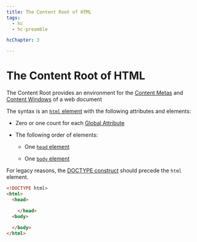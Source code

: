 ```yaml
---
title: The Content Root of HTML
tags:
  - hc
  - hc-preamble

hcChapter: 3

---
```



<h1 id="root-content">The Content Root of HTML</h1>

The Content Root provides an environment for the [Content Metas](/en/html-content-metas/) and [Content Windows](/en/html-content-windows/) of a web document

The syntax is an [`html` element](https://html.spec.whatwg.org/#the-html-element) with the following attributes and elements:

- Zero or one count for each [Global Attribute](/en/html-content-attributes#global-list)

- The following order of elements:
  
  - One [`head` element](/en/html-content-metas/#container-head)

  - One [`body` element](/en/html-content-windows/#window-primary)

For legacy reasons, the [DOCTYPE construct](https://html.spec.whatwg.org/#the-doctype) should precede the `html` element.

```html
<!DOCTYPE html>
<html>
  <head>

    </head>
  <body>
    
  </body>
</html>
```